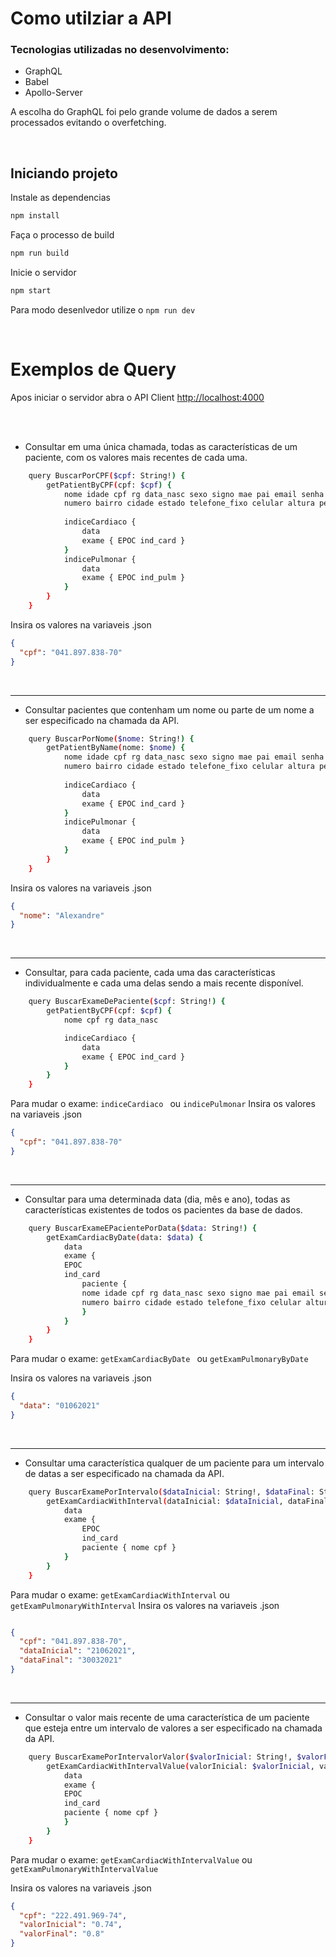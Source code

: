 # Como utilziar a API

### Tecnologias utilizadas no desenvolvimento:
* GraphQL
* Babel
* Apollo-Server

A escolha do GraphQL foi pelo grande volume de dados a serem processados evitando o overfetching.

<br/>

## Iniciando projeto

Instale as dependencias
```bash
npm install
```

Faça o processo de build
```bash
npm run build
```

Inicie o servidor
```bash
npm start
```

Para modo desenlvedor utilize o ``npm run dev``

<br/>

# Exemplos de Query

Apos iniciar o servidor abra o API Client  [http://localhost:4000](http://localhost:4000)

<br/>
<br/>

* Consultar em uma única chamada, todas as características de um paciente, com os valores mais recentes de cada uma. 

``` bash
    query BuscarPorCPF($cpf: String!) { 
        getPatientByCPF(cpf: $cpf) {
            nome idade cpf rg data_nasc sexo signo mae pai email senha cep endereco 
            numero bairro cidade estado telefone_fixo celular altura peso tipo_sanguineo cor
            
            indiceCardiaco { 
                data
                exame { EPOC ind_card }
            }
            indicePulmonar {
                data
                exame { EPOC ind_pulm }
            }
        } 
    }
```
Insira os valores na variaveis .json
``` json
{
  "cpf": "041.897.838-70"
}
```

<br/>
<hr/>

* Consultar pacientes que contenham um nome ou parte de um nome a ser especificado na chamada da API.
``` bash
    query BuscarPorNome($nome: String!) {
        getPatientByName(nome: $nome) {
            nome idade cpf rg data_nasc sexo signo mae pai email senha cep endereco 
            numero bairro cidade estado telefone_fixo celular altura peso tipo_sanguineo cor
            
            indiceCardiaco { 
                data
                exame { EPOC ind_card }
            }
            indicePulmonar {
                data
                exame { EPOC ind_pulm }
            }
        }
    }
```
Insira os valores na variaveis .json
``` json
{
  "nome": "Alexandre"
}
```

<br/>
<hr/>

* Consultar, para cada paciente, cada uma das características individualmente e cada uma delas sendo a mais recente disponível.
``` bash
    query BuscarExameDePaciente($cpf: String!) {
        getPatientByCPF(cpf: $cpf) {
            nome cpf rg data_nasc

            indiceCardiaco {
                data
                exame { EPOC ind_card }
            }
        }
    }
```
Para mudar o exame: ``indiceCardiaco `` ou ``indicePulmonar``
Insira os valores na variaveis .json
``` json
{
  "cpf": "041.897.838-70"
}
```


<br/>
<hr/>

* Consultar para uma determinada data (dia, mês e ano), todas as características existentes de todos os pacientes da base de dados.
``` bash
    query BuscarExameEPacientePorData($data: String!) {
        getExamCardiacByDate(data: $data) {
            data
            exame {
            EPOC
            ind_card
                paciente {
                nome idade cpf rg data_nasc sexo signo mae pai email senha cep endereco 
                numero bairro cidade estado telefone_fixo celular altura peso tipo_sanguineo cor
                }
            }
        }
    }
```
Para mudar o exame: ``getExamCardiacByDate `` ou ``getExamPulmonaryByDate``

Insira os valores na variaveis .json
``` json
{
  "data": "01062021"
}
```

<br/>
<hr/>

* Consultar uma característica qualquer de um paciente para um intervalo de datas a ser especificado na chamada da API.

``` bash
    query BuscarExamePorIntervalo($dataInicial: String!, $dataFinal: String!, $cpf: String!) {
        getExamCardiacWithInterval(dataInicial: $dataInicial, dataFinal: $dataFinal, CPF: $cpf) {
            data
            exame { 
                EPOC 
                ind_card
                paciente { nome cpf }
            }
        }
    }
```

Para mudar o exame: `` getExamCardiacWithInterval `` ou ``getExamPulmonaryWithInterval``
Insira os valores na variaveis .json
``` json

{
  "cpf": "041.897.838-70",
  "dataInicial": "21062021",
  "dataFinal": "30032021"
}
```

<br/>
<hr/>

* Consultar o valor mais recente de uma característica de um paciente que esteja entre um intervalo de valores a ser especificado na chamada da API.
``` bash
    query BuscarExamePorIntervalorValor($valorInicial: String!, $valorFinal: String!, $cpf: String!) {
        getExamCardiacWithIntervalValue(valorInicial: $valorInicial, valorFinal: $valorFinal, CPF: $cpf) {
            data
            exame {
            EPOC
            ind_card
            paciente { nome cpf }
            }
        }
    }
```

Para mudar o exame: `` getExamCardiacWithIntervalValue `` ou ``getExamPulmonaryWithIntervalValue``

Insira os valores na variaveis .json

``` json
{   
  "cpf": "222.491.969-74",
  "valorInicial": "0.74",
  "valorFinal": "0.8"
}
```

